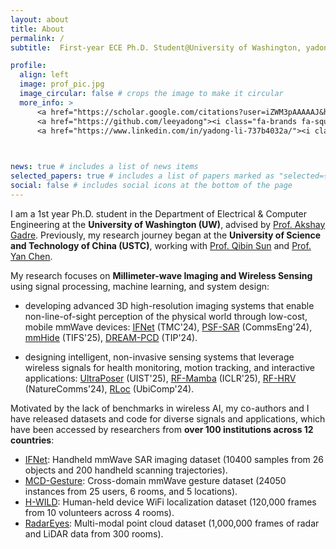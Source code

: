 ```yaml
---
layout: about
title: About
permalink: /
subtitle:  First-year ECE Ph.D. Student@University of Washington, yadongli@uw.edu

profile:
  align: left
  image: prof_pic.jpg
  image_circular: false # crops the image to make it circular
  more_info: >
      <a href="https://scholar.google.com/citations?user=iZWM3pAAAAAJ&hl=en"><i class="ai ai-google-scholar-square ai-2x"></i></a>
      <a href="https://github.com/leeyadong"><i class="fa-brands fa-square-github fa-2x"></i></a>
      <a href="https://www.linkedin.com/in/yadong-li-737b4032a/"><i class="fa-brands fa-linkedin fa-2x"></i></a>
    


news: true # includes a list of news items
selected_papers: true # includes a list of papers marked as "selected={true}"
social: false # includes social icons at the bottom of the page
---
```


I am a 1st year Ph.D. student in the Department of Electrical & Computer Engineering at the **University of Washington (UW)**, advised by [Prof. Akshay Gadre](https://www.akshaygadre.com/). Previously, my research journey began at the **University of Science and Technology of China (USTC)**, working with [Prof. Qibin Sun](https://scholar.google.com/citations?hl=en&user=bPLvsSAAAAAJ) and [Prof. Yan Chen](https://scholar.google.com/citations?hl=en-EN&user=MVOCn1AAAAAJ).

My research focuses on **Millimeter-wave Imaging and Wireless Sensing** using signal processing, machine learning, and system design:

 - developing advanced 3D high-resolution imaging systems that enable non-line-of-sight perception of the physical world through low-cost, mobile mmWave devices: [IFNet](https://ieeexplore.ieee.org/abstract/document/10740682) (TMC'24), [PSF-SAR](https://www.nature.com/articles/s44172-023-00156-2) (CommsEng'24), [mmHide](https://ieeexplore.ieee.org/document/11007126) (TIFS'25), [DREAM-PCD](https://ieeexplore.ieee.org/abstract/document/10794585) (TIP'24).

 - designing intelligent, non-invasive sensing systems that leverage wireless signals for health monitoring, motion tracking, and interactive applications: [UltraPoser]() (UIST'25), [RF-Mamba](https://openreview.net/forum?id=lG9fjBLb6d) (ICLR'25), [RF-HRV](https://www.nature.com/articles/s41467-024-55061-9) (NatureComms'24), [RLoc](https://dl.acm.org/doi/abs/10.1145/3631437) (UbiComp'24).

Motivated by the lack of benchmarks in wireless AI, my co-authors and I have released datasets and code for diverse signals and applications, which have been accessed by researchers from **over 100 institutions across 12 countries**:  
- [IFNet](https://github.com/leeyadong/IFNet): Handheld mmWave SAR imaging dataset (10400 samples from 26 objects and 200 handheld scanning trajectories).
- [MCD-Gesture](https://github.com/leeyadong/cross_domain_gesture_dataset): Cross-domain mmWave gesture dataset (24050 instances from 25 users, 6 rooms, and 5 locations). 
- [H-WILD](https://github.com/H-WILD/human_held_device_wifi_indoor_localization_dataset): Human-held device WiFi localization dataset (120,000 frames from 10 volunteers across 4 rooms).
- [RadarEyes](https://github.com/ruixv/RadarEyes): Multi-modal point cloud dataset (1,000,000 frames of radar and LiDAR data from 300 rooms).

